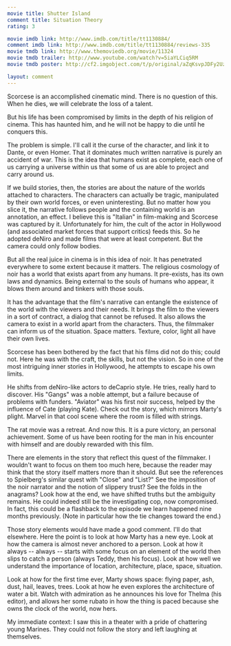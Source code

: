 ```yaml
---
movie title: Shutter Island
comment title: Situation Theory
rating: 3

movie imdb link: http://www.imdb.com/title/tt1130884/
comment imdb link: http://www.imdb.com/title/tt1130884/reviews-335
movie tmdb link: http://www.themoviedb.org/movie/11324
movie tmdb trailer: http://www.youtube.com/watch?v=5iaYLCiq5RM
movie tmdb poster: http://cf2.imgobject.com/t/p/original/aZqKsvpJDFy2UzUMsdskNFbfkOd.jpg

layout: comment
---
```


Scorcese is an accomplished cinematic mind. There is no question of this. When he dies, we will celebrate the loss of a talent.

But his life has been compromised by limits in the depth of his religion of cinema. This has haunted him, and he will not be happy to die until he conquers this.

The problem is simple. I'll call it the curse of the character, and link it to Dante, or even Homer. That it dominates much written narrative is purely an accident of war. This is the idea that humans exist as complete, each one of us carrying a universe within us that some of us are able to project and carry around us.

If we build stories, then, the stories are about the nature of the worlds attached to characters. The characters can actually be tragic, manipulated by their own world forces, or even uninteresting. But no matter how you slice it, the narrative follows people and the containing world is an annotation, an effect. I believe this is "Italian" in film-making and Scorcese was captured by it. Unfortunately for him, the cult of the actor in Hollywood (and associated market forces that support critics) feeds this. So he adopted deNiro and made films that were at least competent. But the camera could only follow bodies.

But all the real juice in cinema is in this idea of noir. It has penetrated everywhere to some extent because it matters. The religious cosmology of noir has a world that exists apart from any humans. It pre-exists, has its own laws and dynamics. Being external to the souls of humans who appear, it blows them around and tinkers with those souls.

It has the advantage that the film's narrative can entangle the existence of the world with the viewers and their needs. It brings the film to the viewers in a sort of contract, a dialog that cannot be refused. It also allows the camera to exist in a world apart from the characters. Thus, the filmmaker can inform us of the situation. Space matters. Texture, color, light all have their own lives.

Scorcese has been bothered by the fact that his films did not do this; could not. Here he was with the craft, the skills, but not the vision. So in one of the most intriguing inner stories in Hollywood, he attempts to escape his own limits.

He shifts from deNiro-like actors to deCaprio style. He tries, really hard to discover. His "Gangs" was a noble attempt, but a failure because of problems with funders. "Aviator" was his first noir success, helped by the influence of Cate (playing Kate). Check out the story, which mirrors Marty's plight. Marvel in that cool scene where the room is filled with strings.

The rat movie was a retreat. And now this. It is a pure victory, an personal achievement. Some of us have been rooting for the man in his encounter with himself and are doubly rewarded with this film.

There are elements in the story that reflect this quest of the filmmaker. I wouldn't want to focus on them too much here, because the reader may think that the story itself matters more than it should. But see the references to Spielberg's similar quest with "Close" and "List?" See the imposition of the noir narrator and the notion of slippery trust? See the folds in the anagrams? Look how at the end, we have shifted truths but the ambiguity remains. He could indeed still be the investigating cop, now compromised. In fact, this could be a flashback to the episode we learn happened nine months previously. (Note in particular how the tie changes toward the end.)

Those story elements would have made a good comment. I'll do that elsewhere. Here the point is to look at how Marty has a new eye. Look at how the camera is almost never anchored to a person. Look at how it always -- always -- starts with some focus on an element of the world then slips to catch a person (always Teddy, then his focus). Look at how well we understand the importance of location, architecture, place, space, situation. 

Look at how for the first time ever, Marty shows space: flying paper, ash, dust, hail, leaves, trees. Look at how he even explores the architecture of water a bit. Watch with admiration as he announces his love for Thelma (his editor), and allows her some rubato in how the thing is paced because she owns the clock of the world, now hers.

My immediate context: I saw this in a theater with a pride of chattering young Marines. They could not follow the story and left laughing at themselves.